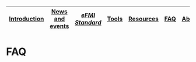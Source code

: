 | [Introduction](../Introduction/index.md) | [News and events](.../News-and-events/index.md) | [_eFMI Standard_](../Specification/index.md) | [Tools](../Tools/index.md) | [Resources](../Resources/index.md) | [FAQ](../FAQ/index.md) | [About](../About/index.md) |
|-|-|-|-|-|-|-|

# FAQ

